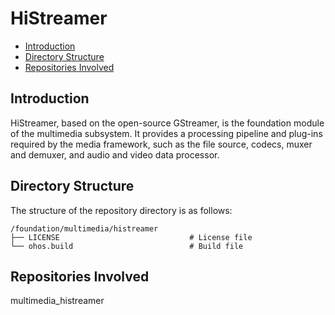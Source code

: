 # HiStreamer<a name="EN-US_TOPIC_0000001148809513"></a>

-   [Introduction](#section1158716411637)
-   [Directory Structure](#section161941989596)
-   [Repositories Involved](#section1533973044317)

## Introduction<a name="section1158716411637"></a>

HiStreamer, based on the open-source GStreamer, is the foundation module of the multimedia subsystem. It provides a processing pipeline and plug-ins required by the media framework, such as the file source, codecs, muxer and demuxer, and audio and video data processor.

## Directory Structure<a name="section161941989596"></a>

The structure of the repository directory is as follows:

```
/foundation/multimedia/histreamer
├── LICENSE                             # License file
└── ohos.build                          # Build file
```

## Repositories Involved<a name="section1533973044317"></a>

multimedia\_histreamer

